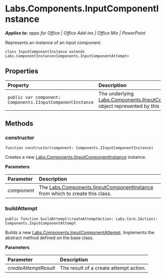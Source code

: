 
# Labs.Components.InputComponentInstance

 _**Applies to:** apps for Office | Office Add-ins | Office Mix | PowerPoint_

Represents an instance of an input component.

```
class InputComponentInstance extends Labs.ComponentInstance<Components.InputComponentAttempt>
```


## Properties


|Property|Description|
|:-----|:-----|
| `public var component: Components.IInputComponentInstance`|The underlying [Labs.Components.IInputComponentInstance](https://dev.office.com/reference/add-ins/office-mix/labs.components.iinputcomponentinstance) object represented by this class.|

## Methods




### constructor

 `function constructor(component: Components.IInputComponentInstance)`

Creates a new [Labs.Components.IInputComponentInstance](https://dev.office.com/reference/add-ins/office-mix/labs.components.iinputcomponentinstance) instance.

 **Parameters**


|Parameter|Description|
|:-----|:-----|
| _component_|The [Labs.Components.IInputComponentInstance](https://dev.office.com/reference/add-ins/office-mix/labs.components.iinputcomponentinstance) from which to create this class.|

### buildAttempt

 `public function buildAttempt(createAttemptAction: Labs.Core.IAction): Components.InputComponentAttempt`

Builds a new [Labs.Components.InputComponentAttempt](https://dev.office.com/reference/add-ins/office-mix/labs.components.inputcomponentattempt). Implements the abstract method defined on the base class.

 **Parameters**


|Parameter|Description|
|:-----|:-----|
| _createAttemptResult_|The result of a create attempt action.|
